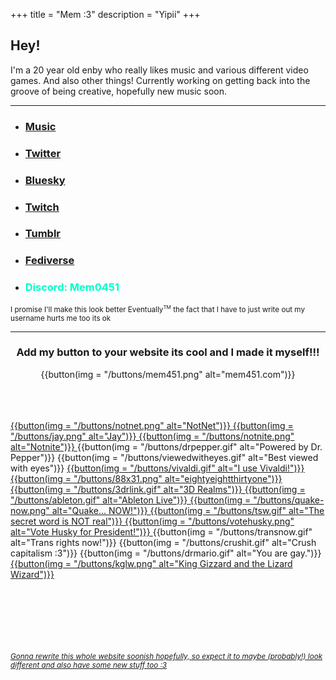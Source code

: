 +++
title = "Mem :3"
description = "Yipii"
+++

## Hey!

I'm a 20 year old enby who really likes music and various different video games. And also other things!
Currently working on getting back into the groove of being creative, hopefully new music soon.

---

- ### <a href="https://thatonesaxguy.bandcamp.com/" title="thatonesaxguy" target="_blank">Music</a>

- ### <a href="https://twitter.com/Thatonesaxguy" title="@thatonesaxguy" target="_blank">Twitter</a>

- ### <a href="https://bsky.app/profile/mem0451.bsky.social" title="@mem0451.bsky.social" target="_blank">Bluesky</a>

- ### <a href="https://www.twitch.tv/mem0451" title="Mem0451" target="_blank">Twitch</a>

- ### <a href="https://www.tumblr.com/mem0451" title="@mem0451" target="_blank">Tumblr</a>

- ### <a href="https://coolmathgam.es/@Mem" title="@Mem@coolmathgam.es" target="_blank">Fediverse</a>

- ### <p style="color: #00ffc8;" title=Mem0451>Discord: Mem0451</p>
<small>I promise I'll make this look better Eventually<sup><small>TM</sup></small> the fact that I have to just write out my username hurts me too its ok</small>

---

<h3 style="text-align: center;">Add my button to your website its cool and I made it myself!!!</h3>

<div style="text-align: center"> {{button(img = "/buttons/mem451.png" alt="mem451.com")}} </div>
<br><br><br>

<a href="https://n2.pm" target="_blank"> {{button(img = "/buttons/notnet.png" alt="NotNet")}} </a>
<a href="https://hl2.sh" target="_blank"> {{button(img = "/buttons/jay.png" alt="Jay")}} </a>
<a href="https://notnite.com" target="_blank"> {{button(img = "/buttons/notnite.png" alt="Notnite")}} </a>
{{button(img = "/buttons/drpepper.gif" alt="Powered by Dr. Pepper")}}
{{button(img = "/buttons/viewedwitheyes.gif" alt="Best viewed with eyes")}}
<a href="https://vivaldi.com" target="_blank"> {{button(img = "/buttons/vivaldi.gif" alt="I use Vivaldi!")}} </a>
<a href="https://eightyeightthirty.one" target="_blank"> {{button(img = "/buttons/88x31.png" alt="eightyeightthirtyone")}} </a>
<a href="https://3drealms.com" target="_blank"> {{button(img = "/buttons/3drlink.gif" alt="3D Realms")}} </a>
<a href="https://www.ableton.com" target="_blank"> {{button(img = "/buttons/ableton.gif" alt="Ableton Live")}} </a>
<a href="https://store.steampowered.com/app/2310/Quake/" target="_blank"> {{button(img = "/buttons/quake-now.png" alt="Quake... NOW!")}} </a>
<a href="http://thesecretwordisnotreal.com" target="_blank"> {{button(img = "/buttons/tsw.gif" alt="The secret word is NOT real")}} </a>
<a href="https://votehusky.org" target="_blank"> {{button(img = "/buttons/votehusky.png" alt="Vote Husky for President!")}} </a>
{{button(img = "/buttons/transnow.gif" alt="Trans rights now!")}}
{{button(img = "/buttons/crushit.gif" alt="Crush capitalism :3")}}
{{button(img = "/buttons/drmario.gif" alt="You are gay.")}}
<a href="https://kinggizzardandthelizardwizard.com" target="_blank"> {{button(img = "/buttons/kglw.png" alt="King Gizzard and the Lizard Wizard")}}
<br><br><br><br><br><br><br>

<!-- Gotta eventually figure out how to put this at the bottom of the screen, or at least lower without fucking up where all the other text is -->

<small><i>Gonna rewrite this whole website soonish hopefully, so expect it to maybe (probably!) look different and also have some new stuff too :3</i></small>